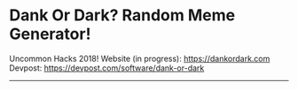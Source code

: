 # Dank Or Dark? Random Meme Generator!

Uncommon Hacks 2018!
Website (in progress): https://dankordark.com
Devpost: https://devpost.com/software/dank-or-dark

<hr>


